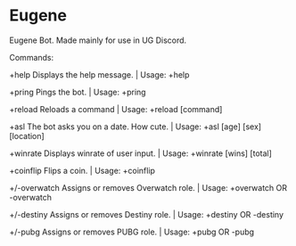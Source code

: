 # Eugene
Eugene Bot. Made mainly for use in UG Discord.

Commands: 

+help         Displays the help message.            |    Usage: +help

+pring        Pings the bot.                        |    Usage: +pring

+reload       Reloads a command                     |    Usage: +reload [command]

+asl          The bot asks you on a date. How cute. |    Usage: +asl [age] [sex] [location]

+winrate      Displays winrate of user input.       |    Usage: +winrate [wins] [total]

+coinflip     Flips a coin.                         |    Usage: +coinflip

+/-overwatch  Assigns or removes Overwatch role.    |    Usage: +overwatch OR -overwatch

+/-destiny    Assigns or removes Destiny role.      |    Usage: +destiny OR -destiny

+/-pubg       Assigns or removes PUBG role.         |    Usage: +pubg OR -pubg
